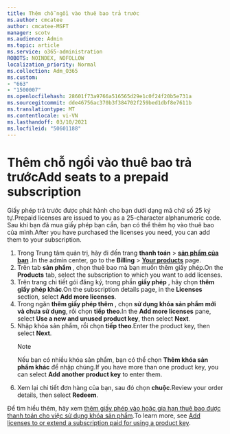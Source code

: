 ```yaml
---
title: Thêm chỗ ngồi vào thuê bao trả trước
ms.author: cmcatee
author: cmcatee-MSFT
manager: scotv
ms.audience: Admin
ms.topic: article
ms.service: o365-administration
ROBOTS: NOINDEX, NOFOLLOW
localization_priority: Normal
ms.collection: Adm_O365
ms.custom:
- "663"
- "1500007"
ms.openlocfilehash: 28601f73a9766a516565d29e1c0f24f20b5e731a
ms.sourcegitcommit: dde46756ac370b3f384702f259bed1dbf8e7611b
ms.translationtype: MT
ms.contentlocale: vi-VN
ms.lasthandoff: 03/10/2021
ms.locfileid: "50601188"
---
```

# <a name="add-seats-to-a-prepaid-subscription"></a><span data-ttu-id="7e089-102">Thêm chỗ ngồi vào thuê bao trả trước</span><span class="sxs-lookup"><span data-stu-id="7e089-102">Add seats to a prepaid subscription</span></span>

<span data-ttu-id="7e089-103">Giấy phép trả trước được phát hành cho bạn dưới dạng mã chữ số 25 ký tự.</span><span class="sxs-lookup"><span data-stu-id="7e089-103">Prepaid licenses are issued to you as a 25-character alphanumeric code.</span></span> <span data-ttu-id="7e089-104">Sau khi bạn đã mua giấy phép bạn cần, bạn có thể thêm họ vào thuê bao của mình.</span><span class="sxs-lookup"><span data-stu-id="7e089-104">After you have purchased the licenses you need, you can add them to your subscription.</span></span>

1. <span data-ttu-id="7e089-105">Trong Trung tâm quản trị, hãy đi đến trang **thanh toán**  >  **[sản phẩm của bạn](https://go.microsoft.com/fwlink/p/?linkid=842054)** .</span><span class="sxs-lookup"><span data-stu-id="7e089-105">In the admin center, go to the **Billing** > **[Your products](https://go.microsoft.com/fwlink/p/?linkid=842054)** page.</span></span>
2. <span data-ttu-id="7e089-106">Trên tab **sản phẩm** , chọn thuê bao mà bạn muốn thêm giấy phép.</span><span class="sxs-lookup"><span data-stu-id="7e089-106">On the **Products** tab, select the subscription to which you want to add licenses.</span></span>
3. <span data-ttu-id="7e089-107">Trên trang chi tiết gói đăng ký, trong phần **giấy phép** , hãy chọn **thêm giấy phép khác**.</span><span class="sxs-lookup"><span data-stu-id="7e089-107">On the subscription details page, in the **Licenses** section, select **Add more licenses**.</span></span>
4. <span data-ttu-id="7e089-108">Trong ngăn **thêm giấy phép thêm** , chọn **sử dụng khóa sản phẩm mới và chưa sử dụng**, rồi chọn **tiếp theo**.</span><span class="sxs-lookup"><span data-stu-id="7e089-108">In the **Add more licenses** pane, select **Use a new and unused product key**, then select **Next**.</span></span>
5. <span data-ttu-id="7e089-109">Nhập khóa sản phẩm, rồi chọn **tiếp theo**.</span><span class="sxs-lookup"><span data-stu-id="7e089-109">Enter the product key, then select **Next**.</span></span>
    > [!NOTE]
    > <span data-ttu-id="7e089-110">Nếu bạn có nhiều khóa sản phẩm, bạn có thể chọn **Thêm khóa sản phẩm khác** để nhập chúng.</span><span class="sxs-lookup"><span data-stu-id="7e089-110">If you have more than one product key, you can select **Add another product key** to enter them.</span></span>
6. <span data-ttu-id="7e089-111">Xem lại chi tiết đơn hàng của bạn, sau đó chọn **chuộc**.</span><span class="sxs-lookup"><span data-stu-id="7e089-111">Review your order details, then select **Redeem**.</span></span>

<span data-ttu-id="7e089-112">Để tìm hiểu thêm, hãy xem [thêm giấy phép vào hoặc gia hạn thuê bao được thanh toán cho việc sử dụng khóa sản phẩm](https://docs.microsoft.com/microsoft-365/commerce/licenses/add-licenses-using-product-key).</span><span class="sxs-lookup"><span data-stu-id="7e089-112">To learn more, see [Add licenses to or extend a subscription paid for using a product key](https://docs.microsoft.com/microsoft-365/commerce/licenses/add-licenses-using-product-key).</span></span>